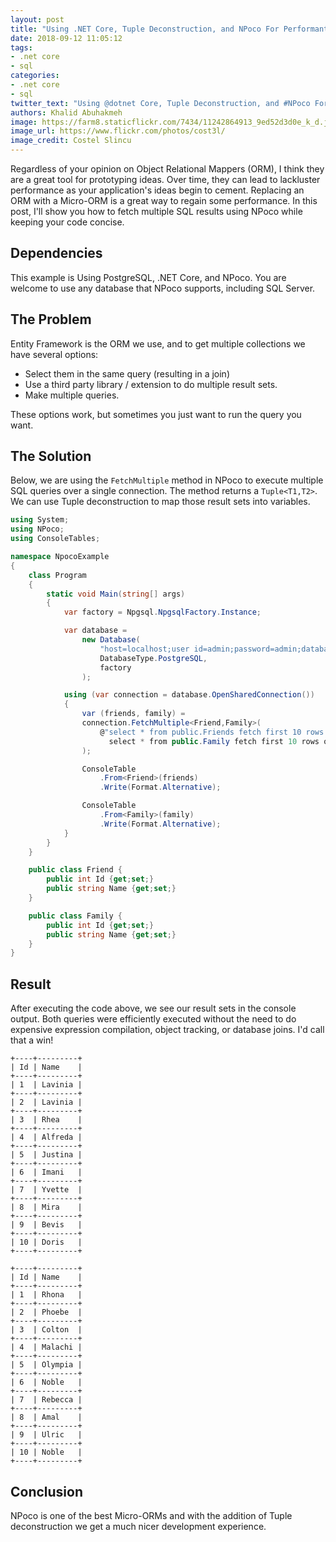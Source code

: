 ```yaml
---
layout: post
title: "Using .NET Core, Tuple Deconstruction, and NPoco For Performant SQL Access"
date: 2018-09-12 11:05:12
tags: 
- .net core
- sql
categories:
- .net core
- sql
twitter_text: "Using @dotnet Core, Tuple Deconstruction, and #NPoco For Performant #SQL Access"
authors: Khalid Abuhakmeh
image: https://farm8.staticflickr.com/7434/11242864913_9ed52d3d0e_k_d.jpg
image_url: https://www.flickr.com/photos/cost3l/
image_credit: Costel Slincu
---
```


Regardless of your opinion on Object Relational Mappers (ORM), I think they are a great tool for prototyping ideas. Over time, they can lead to lackluster performance as your application's ideas begin to cement. Replacing an ORM with a Micro-ORM is a great way to regain some performance. In this post, I'll show you how to fetch multiple SQL results using NPoco while keeping your code concise.

## Dependencies

This example is Using PostgreSQL, .NET Core, and NPoco. You are welcome to use any database that NPoco supports, including SQL Server.

## The Problem

Entity Framework is the ORM we use, and to get multiple collections we have several options:

- Select them in the same query (resulting in a join)
- Use a third party library / extension to do multiple result sets.
- Make multiple queries.

These options work, but sometimes you just want to run the query you want.

## The Solution

Below, we are using the `FetchMultiple` method in NPoco to execute multiple SQL queries over a single connection. The method returns a `Tuple<T1,T2>`. We can use Tuple deconstruction to map those result sets into variables.

```csharp
using System;
using NPoco;
using ConsoleTables;

namespace NpocoExample
{
    class Program
    {
        static void Main(string[] args)
        {
            var factory = Npgsql.NpgsqlFactory.Instance;

            var database =
                new Database(
                    "host=localhost;user id=admin;password=admin;database=postgres", 
                    DatabaseType.PostgreSQL,
                    factory
                );

            using (var connection = database.OpenSharedConnection())
            {
                var (friends, family) =
                connection.FetchMultiple<Friend,Family>(
                    @"select * from public.Friends fetch first 10 rows only;
                      select * from public.Family fetch first 10 rows only;"
                );

                ConsoleTable
                    .From<Friend>(friends)
                    .Write(Format.Alternative);

                ConsoleTable
                    .From<Family>(family)
                    .Write(Format.Alternative);
            }
        }
    }

    public class Friend {
        public int Id {get;set;}
        public string Name {get;set;}
    }

    public class Family {
        public int Id {get;set;}
        public string Name {get;set;}
    }
}
```

## Result

After executing the code above, we see our result sets in the console output. Both queries were efficiently executed without the need to do expensive expression compilation, object tracking, or database joins. I'd call that a win!

```console
+----+---------+
| Id | Name    |
+----+---------+
| 1  | Lavinia |
+----+---------+
| 2  | Lavinia |
+----+---------+
| 3  | Rhea    |
+----+---------+
| 4  | Alfreda |
+----+---------+
| 5  | Justina |
+----+---------+
| 6  | Imani   |
+----+---------+
| 7  | Yvette  |
+----+---------+
| 8  | Mira    |
+----+---------+
| 9  | Bevis   |
+----+---------+
| 10 | Doris   |
+----+---------+

+----+---------+
| Id | Name    |
+----+---------+
| 1  | Rhona   |
+----+---------+
| 2  | Phoebe  |
+----+---------+
| 3  | Colton  |
+----+---------+
| 4  | Malachi |
+----+---------+
| 5  | Olympia |
+----+---------+
| 6  | Noble   |
+----+---------+
| 7  | Rebecca |
+----+---------+
| 8  | Amal    |
+----+---------+
| 9  | Ulric   |
+----+---------+
| 10 | Noble   |
+----+---------+
```

## Conclusion

NPoco is one of the best Micro-ORMs and with the addition of Tuple deconstruction we get a much nicer development experience.